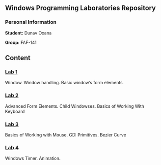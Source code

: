 ## Windows Programming Laboratories Repository

### Personal Information

**Student:** Dunav Oxana

**Group:** FAF-141

## Content

### [Lab 1](https://github.com/TUM-FAF/FAF-141-Oxana-Dunav/tree/master/WP/lab%231)
Window. Window handling. Basic window’s form elements

### [Lab 2](https://github.com/TUM-FAF/FAF-141-Oxana-Dunav/tree/master/WP/lab%232)
Advanced Form Elements. Child Windowses. Basics of Working With Keyboard

### [Lab 3](https://github.com/TUM-FAF/FAF-141-Oxana-Dunav/tree/master/WP/lab%233)
Basics of Working with Mouse. GDI Primitives. Bezier Curve

### [Lab 4](https://github.com/TUM-FAF/FAF-141-Oxana-Dunav/tree/master/WP/lab%234)
Windows Timer. Animation.
